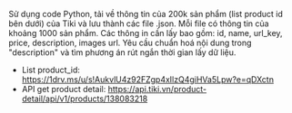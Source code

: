 Sử dụng code Python, tải về thông tin của 200k sản phẩm (list product id bên dưới) của Tiki và lưu thành các file .json. Mỗi file có thông tin của khoảng 1000 sản phẩm. Các thông in cần lấy bao gồm: id, name, url_key, price, description, images url. Yêu cầu chuẩn hoá nội dung trong "description" và tìm phương án rút ngắn thời gian lấy dữ liệu.
- List product_id: https://1drv.ms/u/s!AukvlU4z92FZgp4xIlzQ4giHVa5Lpw?e=qDXctn
- API get product detail: https://api.tiki.vn/product-detail/api/v1/products/138083218
